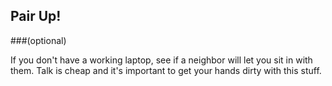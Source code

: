 ##  Pair Up!

###(optional)

If you don't have a working laptop, see if a neighbor will let you sit in with them. Talk is cheap and it's important to get your hands dirty with this stuff.
